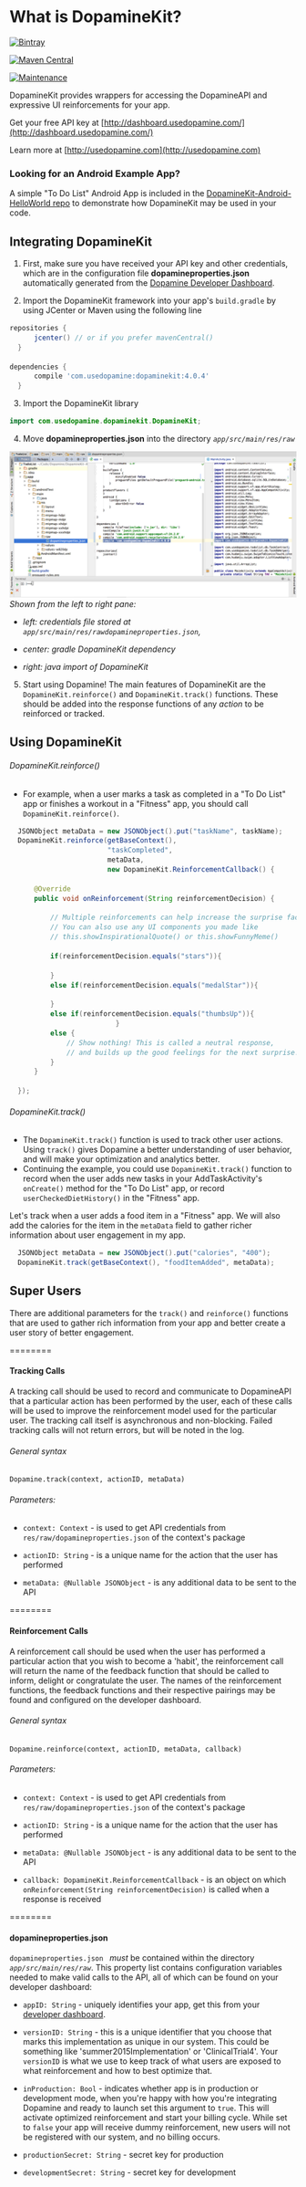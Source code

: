 # What is DopamineKit?

[![Bintray](https://img.shields.io/bintray/v/cuddergambino/maven/dopaminekit.svg?maxAge=2592000?style=plastic)](https://bintray.com/cuddergambino/maven/dopaminekit)

[![Maven Central](https://img.shields.io/maven-central/v/com.usedopamine/dopaminekit.svg?maxAge=2592000)](https://bintray.com/cuddergambino/maven/dopaminekit)

[![Maintenance](https://img.shields.io/maintenance/yes/2017.svg?maxAge=2592000)](mailto:team@usedopamine.com)


DopamineKit provides wrappers for accessing the DopamineAPI and expressive UI reinforcements for your app.

Get your free API key at [http://dashboard.usedopamine.com/](http://dashboard.usedopamine.com/)

Learn more at [http://usedopamine.com](http://usedopamine.com)

### Looking for an Android Example App?

A simple "To Do List" Android App is included in the [DopamineKit-Android-HelloWorld repo](https://github.com/DopamineLabs/DopamineKit-Android-HelloWorld) to demonstrate how DopamineKit may be used in your code.

## Integrating DopamineKit

  1. First, make sure you have received your API key and other credentials, which are in the configuration file __dopamineproperties.json__ automatically generated from the [Dopamine Developer Dashboard](http://dashboard.usedopamine.com).

  2. Import the DopamineKit framework into your app's `build.gradle` by using JCenter or Maven using the following line

  ```groovy
  repositories {
        jcenter() // or if you prefer mavenCentral()
    }
    
  dependencies {
        compile 'com.usedopamine:dopaminekit:4.0.4'
  	}
  ```

  3. Import the DopamineKit library

  ```java
  import com.usedopamine.dopaminekit.DopamineKit;
  ```

  4. Move __dopamineproperties.json__ into the directory _`app/src/main/res/raw`_

  ![Workspace snapshot](readme/TestApp_with_DopamineKit_and_dopamineproperties.png)
  *Shown from the left to right pane:*
    
  - *left: credentials file stored at `app/src/main/res/rawdopamineproperties.json`,*

  - *center: gradle DopamineKit dependency*

  - *right: java import of DopamineKit*
  
  5. Start using Dopamine! The main features of DopamineKit are the `DopamineKit.reinforce()` and `DopamineKit.track()` functions. These should be added into the response functions of any _action_ to be reinforced or tracked.

## Using DopamineKit

###### DopamineKit.reinforce()

  -  For example, when a user marks a task as completed in a "To Do List" app or finishes a workout in a "Fitness" app, you should call `DopamineKit.reinforce()`.

  ```java
	JSONObject metaData = new JSONObject().put("taskName", taskName);
    DopamineKit.reinforce(getBaseContext(), 
                          "taskCompleted", 
                          metaData,
                          new DopamineKit.ReinforcementCallback() {

        @Override
        public void onReinforcement(String reinforcementDecision) {
                                        
            // Multiple reinforcements can help increase the surprise factor!
            // You can also use any UI components you made like
            // this.showInspirationalQuote() or this.showFunnyMeme()

            if(reinforcementDecision.equals("stars")){
                
            }
            else if(reinforcementDecision.equals("medalStar")){
                
            }
            else if(reinforcementDecision.equals("thumbsUp")){
                            }
            else {
                // Show nothing! This is called a neutral response,
                // and builds up the good feelings for the next surprise!
            }
        }

    });

  ```  

###### DopamineKit.track()

  - The `DopamineKit.track()` function is used to track other user actions. Using `track()` gives Dopamine a better understanding of user behavior, and will make your optimization and analytics better.
  - Continuing the example, you could use `DopamineKit.track()` function to record when the user adds new tasks in your AddTaskActivity's `onCreate()` method for the  "To Do List" app, or  record `userCheckedDietHistory()` in the "Fitness" app.


  Let's track when a user adds a food item in a "Fitness" app. We will also add the calories for the item in the `metaData` field to gather richer information about user engagement in my app.

  ```java
    JSONObject metaData = new JSONObject().put("calories", "400");
    DopamineKit.track(getBaseContext(), "foodItemAdded", metaData);
   ```



## Super Users

There are additional parameters for the `track()` and `reinforce()` functions that are used to gather rich information from your app and better create a user story of better engagement.

========

#### Tracking Calls

A tracking call should be used to record and communicate to DopamineAPI that a particular action has been performed by the user, each of these calls will be used to improve the reinforcement model used for the particular user. The tracking call itself is asynchronous and non-blocking. Failed tracking calls will not return errors, but will be noted in the log.

###### General syntax

```
Dopamine.track(context, actionID, metaData)
```

###### Parameters:

 - `context: Context` - is used to get API credentials from `res/raw/dopamineproperties.json` of the context's package

 - `actionID: String` - is a unique name for the action that the user has performed

 - `metaData: @Nullable JSONObject` - is any additional data to be sent to the API

========

#### Reinforcement Calls

A reinforcement call should be used when the user has performed a particular action that you wish to become a 'habit', the reinforcement call will return the name of the feedback function that should be called to inform, delight or congratulate the user. The names of the reinforcement functions, the feedback functions and their respective pairings may be found and configured on the developer dashboard.

###### General syntax

```
Dopamine.reinforce(context, actionID, metaData, callback)
```

###### Parameters:

 - `context: Context` - is used to get API credentials from `res/raw/dopamineproperties.json` of the context's package

 - `actionID: String` - is a unique name for the action that the user has performed

 - `metaData: @Nullable JSONObject` - is any additional data to be sent to the API

 - `callback: DopamineKit.ReinforcementCallback` - is an object on which `onReinforcement(String reinforcementDecision)` is called when a response is received

========

#### dopamineproperties.json

`dopamineproperties.json ` _must_ be contained within the directory _`app/src/main/res/raw`_. This property list contains configuration variables needed to make valid calls to the API, all of which can be found on your developer dashboard:

 - `appID: String` - uniquely identifies your app, get this from your [developer dashboard](http://dev.usedopamine.com).

 - `versionID: String` -  this is a unique identifier that you choose that marks this implementation as unique in our system. This could be something like 'summer2015Implementation' or 'ClinicalTrial4'. Your `versionID` is what we use to keep track of what users are exposed to what reinforcement and how to best optimize that.

 - `inProduction: Bool` - indicates whether app is in production or development mode, when you're happy with how you're integrating Dopamine and ready to launch set this argument to `true`. This will activate optimized reinforcement and start your billing cycle. While set to `false` your app will receive dummy reinforcement, new users will not be registered with our system, and no billing occurs.

 - `productionSecret: String` - secret key for production

 - `developmentSecret: String` - secret key for development
